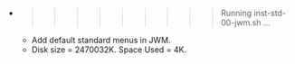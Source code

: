 * >>>>>>>>> Running inst-std-00-jwm.sh ...
  * Add default standard menus in JWM.
  * Disk size = 2470032K. Space Used = 4K.

